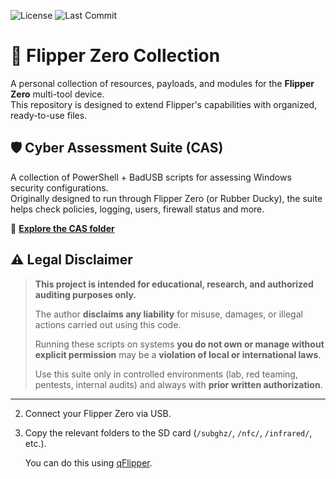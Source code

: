 ![License](https://img.shields.io/github/license/nuggetz/flipper)
![Last Commit](https://img.shields.io/github/last-commit/nuggetz/flipper)
# 🐬 Flipper Zero Collection

A personal collection of resources, payloads, and modules for the **Flipper Zero** multi-tool device.  
This repository is designed to extend Flipper's capabilities with organized, ready-to-use files.


## 🛡️ Cyber Assessment Suite (CAS)

A collection of PowerShell + BadUSB scripts for assessing Windows security configurations.  
Originally designed to run through Flipper Zero (or Rubber Ducky), the suite helps check policies, logging, users, firewall status and more.

📂 [**Explore the CAS folder**](https://github.com/nuggetz/flipper/tree/main/badusb/cyber-assessment-suite)

## ⚠️ Legal Disclaimer

> **This project is intended for educational, research, and authorized auditing purposes only.**
>
> The author **disclaims any liability** for misuse, damages, or illegal actions carried out using this code.
>
> Running these scripts on systems **you do not own or manage without explicit permission** may be a **violation of local or international laws**.  
>
> Use this suite only in controlled environments (lab, red teaming, pentests, internal audits) and always with **prior written authorization**.

---

2. Connect your Flipper Zero via USB.

3. Copy the relevant folders to the SD card (`/subghz/`, `/nfc/`, `/infrared/`, etc.).

   You can do this using [qFlipper](https://flipperzero.one/update).
